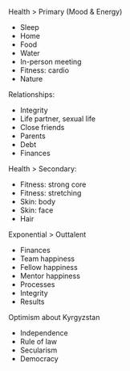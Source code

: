 Health > Primary (Mood & Energy)
- Sleep
- Home
- Food
- Water
- In-person meeting
- Fitness: cardio
- Nature

Relationships:
- Integrity
- Life partner, sexual life
- Close friends
- Parents
- Debt
- Finances

Health > Secondary:
- Fitness: strong core
- Fitness: stretching
- Skin: body
- Skin: face
- Hair

Exponential > Outtalent
- Finances
- Team happiness
- Fellow happiness
- Mentor happiness
- Processes
- Integrity
- Results

Optimism about Kyrgyzstan
- Independence
- Rule of law
- Secularism
- Democracy
